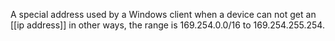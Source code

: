 A special address used by a Windows client when a device can not get an [[ip address]] in other ways, the range is 169.254.0.0/16 to 169.254.255.254.
